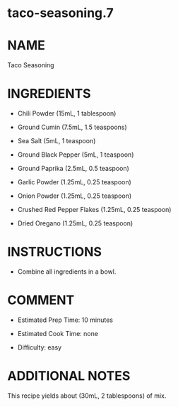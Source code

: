 # taco-seasoning.7

# NAME

Taco Seasoning

# INGREDIENTS

  - Chili Powder (15mL, 1 tablespoon)

  - Ground Cumin (7.5mL, 1.5 teaspoons)

  - Sea Salt (5mL, 1 teaspoon)

  - Ground Black Pepper (5mL, 1 teaspoon)

  - Ground Paprika (2.5mL, 0.5 teaspoon)

  - Garlic Powder (1.25mL, 0.25 teaspoon)

  - Onion Powder (1.25mL, 0.25 teaspoon)

  - Crushed Red Pepper Flakes (1.25mL, 0.25 teaspoon)

  - Dried Oregano (1.25mL, 0.25 teaspoon)

# INSTRUCTIONS

  - Combine all ingredients in a bowl.

# COMMENT

  - Estimated Prep Time: 10 minutes

  - Estimated Cook Time: none

  - Difficulty: easy

# ADDITIONAL NOTES

This recipe yields about (30mL, 2 tablespoons) of mix.
